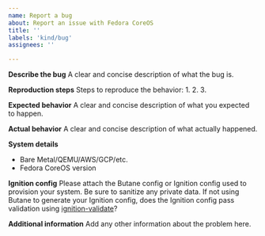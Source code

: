 ```yaml
---
name: Report a bug
about: Report an issue with Fedora CoreOS
title: ''
labels: 'kind/bug'
assignees: ''

---
```


**Describe the bug**
A clear and concise description of what the bug is.

**Reproduction steps**
Steps to reproduce the behavior:
1. 
2.
3. 

**Expected behavior**
A clear and concise description of what you expected to happen.

**Actual behavior**
A clear and concise description of what actually happened.

**System details**
 - Bare Metal/QEMU/AWS/GCP/etc.
 - Fedora CoreOS version

**Ignition config**
Please attach the Butane config or Ignition config used to provision your system. Be sure to sanitize any private data. If not using Butane to generate your Ignition config, does the Ignition config pass validation using [ignition-validate](https://coreos.github.io/ignition/getting-started/#config-validation)?

**Additional information**
Add any other information about the problem here.
